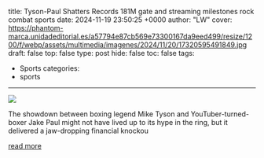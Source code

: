 title: Tyson-Paul Shatters Records 181M gate and streaming milestones rock combat sports
date: 2024-11-19 23:50:25 +0000
author: "LW"
cover: https://phantom-marca.unidadeditorial.es/a57794e87cb569e73300167da9eed499/resize/1200/f/webp/assets/multimedia/imagenes/2024/11/20/17320595491849.jpg
draft: false
top: false
type: post
hide: false
toc: false
tags:
  - Sports
categories:
  - sports
---

![](https://phantom-marca.unidadeditorial.es/a57794e87cb569e73300167da9eed499/resize/1200/f/webp/assets/multimedia/imagenes/2024/11/20/17320595491849.jpg)

The showdown between boxing legend Mike Tyson and YouTuber-turned-boxer Jake Paul might not have lived up to its hype in the ring, but it delivered a jaw-dropping financial knockou

[read more](https://www.marca.com/en/boxing/2024/11/20/673d220c46163f39a08b4576.html)
